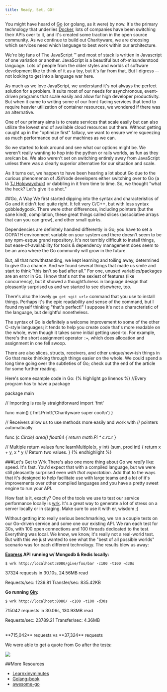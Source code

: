 ```yaml
---
title: Ready, Set, GO!
---
```


You might have heard of [Go](http://golang.org/) (or golang, as it were) by now. It's the primary technology that underlies [Docker](docker.io), lots of companies have been switching their APIs over to it, and it's created some traction in the open source community. As we continue to build out Charityware, we are choosing which services need which language to best work within our architecture.

We're big fans of The JavaScript &trade; and most of stack is written in Javascript of one variation or another. JavaScript is a beautiful but oft-misunderstood language. Lots of people from the older styles and worlds of software development like to think of it as a toy, but it's far from that. But I digress -- not looking to get into a language war here.

As much as we love JavaScript, we understand it's not always the perfect solution for a problem. It suits most of our needs for asynchronous, event-driven programs that scale easily and allow for high developer productivity. But when it came to writing some of our front-facing services that tend to require heavier utilization of container resources, we wondered if there was an alternative.

One of our primary aims is to create services that scale easily but can also utilize the lowest end of available cloud resources out there. Without getting caught up in the "optimize first" fallacy, we want to ensure we're squeezing as much performance out of our machines as we can.

So we started to look around and see what our options might be. We weren't really wanting to hop into the python or rails worlds, as fun as they are/can be. We also weren't set on switching entirely away from JavaScript unless there was a clearly superior alternative for our situation and scale.

As it turns out, we happen to have been hearing a lot about Go due to the curious phenomenon of JS/Node developers either switching over to Go (a lá [TJ Holowaychuk](https://medium.com/@tjholowaychuk/farewell-node-js-4ba9e7f3e52b)) or dabbling in it from time to time. So, we thought "what the heck? Let's give it a shot."

##Go, A Way
We first started dipping into the syntax and characteristics of Go and it didn't feel quite right. It felt very C/C++, but with less syntax  gobbledygook. There were other differences, including pointers (but the sane kind), compilation, these great things called slices (associative arrays that can you can grow), and other small quirks.

Dependencies are definitely handled differently in Go; you have to set a GOPATH environment variable on your system and there doesn't seem to be any npm-esque grand repository. It's not terribly difficult to install things, but ease-of-availability for tools & dependency management does seem to be an area where the Go community will grow in the future.

But, all that notwithstanding, we kept learning and toiling away, determined to give Go a chance. And we found several things that made us smile and start to think "this isn't so bad after all." For one, unused variables/packages are an error in Go. I know that's not the sexiest of features (like concurrency), but it showed a thoughtfulness in language design that pleasantly surprised us and we started to see elsewhere, too.

There's also the lovely `go get <git url>` command that you use to install things. Perhaps it's the epic readability and sense of the command, but I found myself thinking "that's perfect!" I suppose it's not a characteristic of the language, but delightful nonetheless.

The syntax of Go is definitely a welcome improvement to some of the other C-style languages; it tends to help you create code that's more readable on the whole, even though it takes some initial getting used-to. For example, there's the short assignment operator `:=`, which does allocation and assignment in one fell swoop.

There are also slices, structs, receivers, and other unique/new-ish things in Go that make thinking through things easier on the whole. We could spend a long time going over the subtleties of Go; check out the end of the article for some further reading.

Here's some example code in Go:
{% highlight go linenos %}
//Every program has to have a package

package main

// Importing is really straightforward
import 'fmt'

func main() {
    fmt.Printf('Charityware super cool\n')
}

// Receivers allow us to use methods more easily and work with
// pointers automatically

func (c *Circle) area() float64 {
  return math.Pi * c.r*c.r
}

// Multiple return values
func learnMultiple(x, y int) (sum, prod int) {
    return x + y, x * y // Return two values.
}
{% endhighlight %}

###Let's Get to Wrk
There's also one more thing about Go we *really* like: speed. It's fast. You'd expect that with a compiled language, but we were still pleasantly surprised even *with that expectation*. Add that to the ways that it's designed to help facilitate use with large teams and a lot of it's improvements over other compiled languages and you have a pretty sweet engine to run your API.

How fast is it, exactly? One of the tools we use to test our service performance locally is [wrk](https://github.com/wg/wrk). It's a great way to generate a lot of stress on a server locally or in staging. Make sure to use it with er, wisdom ;)

Without getting into really serious benchmarking, we ran a couple tests on our Go-driven service and some one our existing API. We ran each test for 30s, with 100 open connections and 100 threads dedicated to the test. Everything was local. We know, we know, it's really not a real-world test. But with this we just wanted to see what the "best of all possible worlds" scenario was for each different technology. The results blew us away:

**[Express](expressjs.com) API running w/ Mongodb & Redis locally:**

`$ wrk http://localhost:8080/give/foo/bar -c100 -t100 -d30s`

37324 requests in 30.10s, 24.56MB read

Requests/sec:   1239.81
Transfer/sec:    835.42KB

**Go running [Gin](https://github.com/gin-gonic/gin):**

`$ wrk http://localhost:8080/ -c100 -t100 -d30s`

715042 requests in 30.06s, 130.93MB read

Requests/sec:  23789.21
Transfer/sec:   4.36MB

<br/>
**715,042** requests vs **37,324** requests

We were able to get a quote from Go after the tests:

<!-- <img width="100%" src="/content/images/2015/07/is8K8zY.gif" /> -->
![](https://s3-us-west-2.amazonaws.com/charityware-resources/blogs/engineering/images/is8K8zY.gif)


##More Resources
- [Learnxinyminutes](http://learnxinyminutes.com/docs/go/)
- [Golang-book](https://www.golang-book.com/books/intro/1)
- [awesome-go](https://github.com/avelino/awesome-go)

